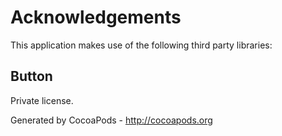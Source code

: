 # Acknowledgements
This application makes use of the following third party libraries:

## Button

Private license.

Generated by CocoaPods - http://cocoapods.org
